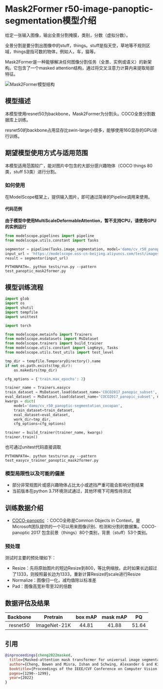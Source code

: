 
# Mask2Former r50-image-panoptic-segmentation模型介绍
给定一张输入图像，输出全景分割掩膜，类别，分数（虚拟分数）。

全景分割是要分割出图像中的stuff，things。stuff是指天空，草地等不规则区域，things是指可数的物体，例如人，车，猫等。

Mask2Former是一种能够解决任何图像分割任务（全景、实例或语义）的新架构。它包含了一个masked attention结构，通过将交叉注意力计算内来提取局部特征。

![Mask2Former模型结构](description/mask2former.png)

## 模型描述
本模型使用resnet50为backbone，Mask2Former为分割头。COCO全景分割数据库上训练。

resnet50的backbone占用显存比swin-large小很多，能够使用16G显存的GPU进行训练。

## 期望模型使用方式与适用范围
本模型适用范围较广，能对图片中包含的大部分感兴趣物体（COCO things 80类，stuff 53类）进行分割。
### 如何使用
在ModelScope框架上，提供输入图片，即可通过简单的Pipeline调用来使用。
#### 代码范例
**由于模型中使用MultiScaleDeformableAttention，暂不支持CPU，请使用GPU的实例运行**

```python
from modelscope.pipelines import pipeline
from modelscope.utils.constant import Tasks

segmentor = pipeline(Tasks.image_segmentation, model='damo/cv_r50_panoptic-segmentation_cocopan')
input_url = 'https://modelscope.oss-cn-beijing.aliyuncs.com/test/images/image_panoptic_segmentation.jpg'
result = segmentor(input_url)
```

```shell
PYTHONPATH=. python tests/run.py --pattern test_panoptic_mask2former.py
```


## 模型训练流程
```python
import glob
import os
import shutil
import tempfile
import unittest

import torch

from modelscope.metainfo import Trainers
from modelscope.msdatasets import MsDataset
from modelscope.trainers import build_trainer
from modelscope.utils.constant import LogKeys, Tasks
from modelscope.utils.test_utils import test_level

tmp_dir = tempfile.TemporaryDirectory().name
if not os.path.exists(tmp_dir):
    os.makedirs(tmp_dir)

cfg_options = {'train.max_epochs': 2}

trainer_name = Trainers.easycv
train_dataset = MsDataset.load(dataset_name='COCO2017_panopic_subset', namespace='modelscope', split='train')
eval_dataset = MsDataset.load(dataset_name='COCO2017_panopic_subset', namespace='modelscope', split='validation')
kwargs = dict(
    model='damo/cv_r50_panoptic-segmentation_cocopan',
    train_dataset=train_dataset,
    eval_dataset=eval_dataset,
    work_dir=tmp_dir,
    cfg_options=cfg_options)

trainer = build_trainer(trainer_name, kwargs)
trainer.train()
```

也可通过unitest代码直接调取

```shell
PYTHONPATH=. python tests/run.py --pattern test_easycv_trainer_panoptic_mask2former.py
```

### 模型局限性以及可能的偏差
- 部分非常规图片或感兴趣物体占比太小或遮挡严重可能会影响分割结果
- 当前版本在python 3.7环境测试通过，其他环境下可用性待测试
## 训练数据介绍
- [COCO-panoptic](http://images.cocodataset.org/annotations/panoptic_annotations_trainval2017.zip) ：COCO全称是Common Objects in Context，是Microsoft团队提供的一个可以用来图像识别、检测和分割的数据集。COCO-panoptic 2017 包含前景（things）80个类别，背景（stuff）53个类别。
### 预处理
测试时主要的预处理如下：
- Resize：先将原始图片的短边Resize到800，等比例缩放。此时如果长边超过了1333，则按照最长边为1333，重新计算Resize的scale进行Resize
- Normalize：图像归一化，减均值除以标准差
- Pad：图像高宽补零至32的倍数

## 数据评估及结果
| Backbone |  Pretrain   | box mAP | mask mAP | PQ | 
|:--------:|:-----------:|:-------:|:--------:|:-------:|
| resnet50 | ImageNet-21K|  44.81   |   41.88   |  51.64   | 

## 引用
```BibTeX
@inproceedings{cheng2022masked,
  title={Masked-attention mask transformer for universal image segmentation},
  author={Cheng, Bowen and Misra, Ishan and Schwing, Alexander G and Kirillov, Alexander and Girdhar, Rohit},
  booktitle={Proceedings of the IEEE/CVF Conference on Computer Vision and Pattern Recognition},
  pages={1290--1299},
  year={2022}
}
```